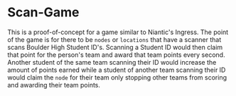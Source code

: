 # Scan-Game 
This is a proof-of-concept for a game similar to Niantic's Ingress.
The point of the game is for there to be `nodes` or `locations` that have a scanner
that scans Boulder High Student ID's. Scanning a Student ID would then claim that
point for the person's team and award that team points every second. Another student
of the same team scanning their ID would increase the amount of points earned while
a student of another team scanning their ID would claim the `node` for their team only
stopping other teams from scoring and awarding their team points.
